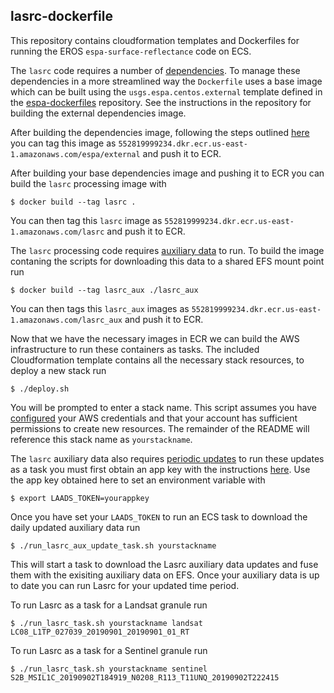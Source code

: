 ## lasrc-dockerfile
This repository contains cloudformation templates and Dockerfiles for running the EROS `espa-surface-reflectance` code on ECS.

The `lasrc` code requires a number of [dependencies](https://github.com/developmentseed/espa-surface-reflectance/tree/master/lasrc#dependencies). To manage these dependencies in a more streamlined way the `Dockerfile` uses a base image which can be built using the `usgs.espa.centos.external` template defined in the [espa-dockerfiles](https://github.com/developmentseed/espa-dockerfiles) repository.
See the instructions in the repository for building the external dependencies image.

After building the dependencies image, following the steps outlined [here](https://docs.aws.amazon.com/AmazonECR/latest/userguide/ECR_AWSCLI.html) you can tag this image as `552819999234.dkr.ecr.us-east-1.amazonaws.com/espa/external` and push it to ECR.

After building your base dependencies image and pushing it to ECR you can build the `lasrc` processing image with
```shell
$ docker build --tag lasrc .
```
You can then tag this `lasrc` image as `552819999234.dkr.ecr.us-east-1.amazonaws.com/lasrc` and push it to ECR.

The `lasrc` processing code requires [auxiliary data](https://github.com/developmentseed/espa-surface-reflectance/tree/master/lasrc#downloads) to run.  To build the image contaning the scripts for downloading this data to a shared EFS mount point run
```shell
$ docker build --tag lasrc_aux ./lasrc_aux
```
You can then tags this `lasrc_aux` images as `552819999234.dkr.ecr.us-east-1.amazonaws.com/lasrc_aux` and push it to ECR.

Now that we have the necessary images in ECR we can build the AWS infrastructure to run these containers as tasks. The included Cloudformation template contains all the necessary stack resources, to deploy a new stack run

```shell
$ ./deploy.sh
```
You will be prompted to enter a stack name.  This script assumes you have [configured](https://docs.aws.amazon.com/cli/latest/userguide/cli-configure-files.html) your AWS credentials and that your account has sufficient permissions to create new resources.  The remainder of the README will reference this stack name as `yourstackname`.

The `lasrc` auxiliary data also requires [periodic updates](https://github.com/developmentseed/espa-surface-reflectance/tree/master/lasrc#auxiliary-data-updates) to run these updates as a task you must first obtain an app key with the instructions [here](https://ladsweb.modaps.eosdis.nasa.gov/tools-and-services/data-download-scripts/#appkeys).
Use the app key obtained here to set an environment variable with
```shell
$ export LAADS_TOKEN=yourappkey
```

Once you have set your `LAADS_TOKEN` to run an ECS task to download the daily updated auxiliary data run
```shell
$ ./run_lasrc_aux_update_task.sh yourstackname
```
This will start a task to download the Lasrc auxiliary data updates and fuse them with the exisiting auxiliary data on EFS.  Once your auxiliary data is up to date you can run Lasrc for your updated time period.

To run Lasrc as a task for a Landsat granule run
```shell
$ ./run_lasrc_task.sh yourstackname landsat LC08_L1TP_027039_20190901_20190901_01_RT
```

To run Lasrc as a task for a Sentinel granule run
```shell
$ ./run_lasrc_task.sh yourstackname sentinel S2B_MSIL1C_20190902T184919_N0208_R113_T11UNQ_20190902T222415
```

